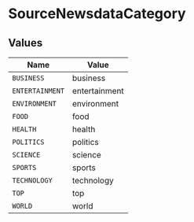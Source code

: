 # SourceNewsdataCategory


## Values

| Name            | Value           |
| --------------- | --------------- |
| `BUSINESS`      | business        |
| `ENTERTAINMENT` | entertainment   |
| `ENVIRONMENT`   | environment     |
| `FOOD`          | food            |
| `HEALTH`        | health          |
| `POLITICS`      | politics        |
| `SCIENCE`       | science         |
| `SPORTS`        | sports          |
| `TECHNOLOGY`    | technology      |
| `TOP`           | top             |
| `WORLD`         | world           |